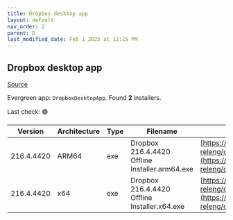 ```yaml
---
title: Dropbox desktop app
layout: default
nav_order: 2
parent: D
last_modified_date: Feb 1 2025 at 12:15 PM
---
```


## Dropbox desktop app

[Source](https://www.dropbox.com/desktop)

Evergreen app: `DropboxDesktopApp`. Found **2** installers.

Last check: 🟢

| Version    | Architecture | Type | Filename                                       | URI                                                                                                                                                                                                            |
| ---------- | ------------ | ---- | ---------------------------------------------- | -------------------------------------------------------------------------------------------------------------------------------------------------------------------------------------------------------------- |
| 216.4.4420 | ARM64        | exe  | Dropbox 216.4.4420 Offline Installer.arm64.exe | [https://edge.dropboxstatic.com/dbx-releng/client/Dropbox%20216.4.4420%20Offline%20Installer.arm64.exe](https://edge.dropboxstatic.com/dbx-releng/client/Dropbox%20216.4.4420%20Offline%20Installer.arm64.exe) |
| 216.4.4420 | x64          | exe  | Dropbox 216.4.4420 Offline Installer.x64.exe   | [https://edge.dropboxstatic.com/dbx-releng/client/Dropbox%20216.4.4420%20Offline%20Installer.x64.exe](https://edge.dropboxstatic.com/dbx-releng/client/Dropbox%20216.4.4420%20Offline%20Installer.x64.exe)     |
